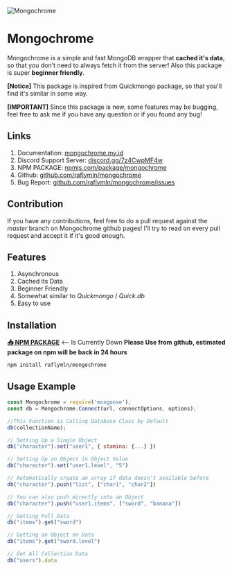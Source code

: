 ![Mongochrome](https://i.ibb.co/5Gd7rpX/Untitled-design-2-removebg-preview.png)

# Mongochrome
Mongochrome is a simple and fast MongoDB wrapper that **cached it's data**, so that you don't need to always fetch it from the server! Also this package is super **beginner friendly**.

**[Notice]** This package is inspired from Quickmongo package, so that you'll find it's similar in some way.

**[IMPORTANT]** Since this package is new, some features may be bugging, feel free to ask me if you have any question or if you found any bug!

## Links
1. Documentation: [mongochrome.my.id](https://mongochrome.my.id/)
2. Discord Support Server: [discord.gg/7z4CwpMF4w](https://discord.gg/7z4CwpMF4w)
3. NPM PACKAGE: [npmjs.com/package/mongochrome](https://www.npmjs.com/package/mongochrome)
3. Github: [github.com/raflymln/mongochrome](https://github.com/raflymln/mongochrome)
4. Bug Report: [github.com/raflymln/mongochrome/issues](https://github.com/raflymln/mongochrome/issues)

## Contribution
If you have any contributions, feel free to do a pull request against the *master* branch on Mongochrome github pages! I'll try to read on every pull request and accept it if it's good enough.

## Features
1. Asynchronous
2. Cached its Data
3. Beginner Friendly
4. Somewhat similar to *Quickmongo* / *Quick.db*
5. Easy to use

## Installation
[**📥 NPM PACKAGE**](https://www.npmjs.com/package/mongochrome) <-- Is Currently Down
**Please Use from github, estimated package on npm will be back in 24 hours**
```
npm install raflymln/mongochrome
```

## Usage Example
```js
const Mongochrome = require('mongoose');
const db = Mongochrome.Connect(url, connectOptions, options);

//This Function is Calling Database Class by Default
db(collectionName); 

// Setting Up a Single Object
db("character").set("user1", { stamina: {...} })

// Setting Up an Object in Object Value
db("character").set("user1.level", "5")

// Automatically create an array if data doesn't available before
db("character").push("list", ["char1", "char2"])

// You can also push directly into an Object
db("character").push("user1.items", ["sword", "banana"])

// Getting Full Data
db("items").get("sword")

// Getting an Object on Data
db("items").get("sword.level")

// Get All Collection Data
db("users").data
```